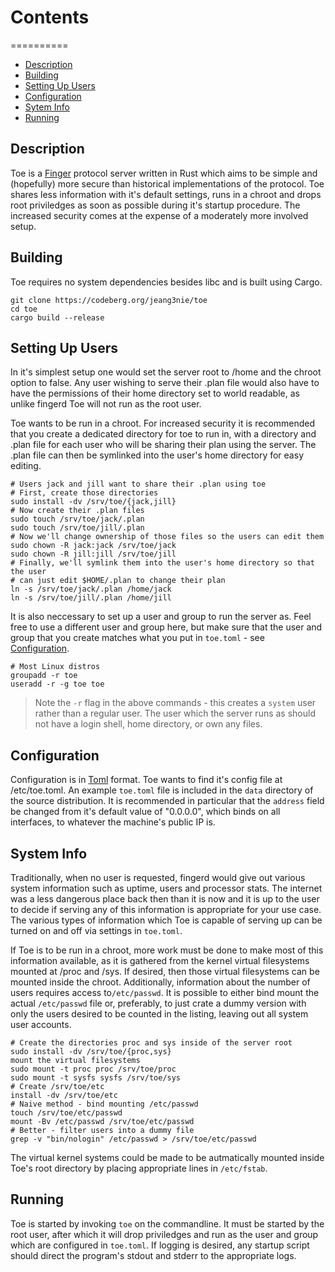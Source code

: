 # Contents
==========
* [Description](#description)
* [Building](#building)
* [Setting Up Users](#setting_up_users)
* [Configuration](#configuration)
* [Sytem Info](#sytem_info)
* [Running](#running)

## Description
Toe is a [Finger](https://datatracker.ietf.org/doc/html/rfc742) protocol server
written in Rust which aims to be simple and (hopefully) more secure than
historical implementations of the protocol. Toe shares less information with
it's default settings, runs in a chroot and drops root priviledges as soon as
possible during it's startup procedure. The increased security comes at the
expense of a moderately more involved setup.

## Building
Toe requires no system dependencies besides libc and is built using Cargo.
```Sh
git clone https://codeberg.org/jeang3nie/toe
cd toe
cargo build --release
```
## Setting Up Users
In it's simplest setup one would set the server root to /home and the chroot
option to false. Any user wishing to serve their .plan file would also have to
have the permissions of their home directory set to world readable, as unlike
fingerd Toe will not run as the root user.

Toe wants to be run in a chroot. For increased security it is recommended that
you create a dedicated directory for toe to run in, with a directory and .plan
file for each user who will be sharing their plan using the server. The .plan
file can then be symlinked into the user's home directory for easy editing.
```Sh
# Users jack and jill want to share their .plan using toe
# First, create those directories
sudo install -dv /srv/toe/{jack,jill}
# Now create their .plan files
sudo touch /srv/toe/jack/.plan
sudo touch /srv/toe/jill/.plan
# Now we'll change ownership of those files so the users can edit them
sudo chown -R jack:jack /srv/toe/jack
sudo chown -R jill:jill /srv/toe/jill
# Finally, we'll symlink them into the user's home directory so that the user
# can just edit $HOME/.plan to change their plan
ln -s /srv/toe/jack/.plan /home/jack
ln -s /srv/toe/jill/.plan /home/jill
```
It is also neccessary to set up a user and group to run the server as. Feel free
to use a different user and group here, but make sure that the user and group
that you create matches what you put in `toe.toml` - see
[Configuration](#configuration).
```Sh
# Most Linux distros
groupadd -r toe
useradd -r -g toe toe
```
> Note the `-r` flag in the above commands - this creates a `system` user rather
> than a regular user. The user which the server runs as should not have a login
> shell, home directory, or own any files.
## Configuration
Configuration is in [Toml](https://toml.io/en/) format. Toe wants to find it's
config file at /etc/toe.toml. An example `toe.toml` file is included in the
`data` directory of the source distribution. It is recommended in particular
that the `address` field be changed from it's default value of "0.0.0.0", which
binds on all interfaces, to whatever the machine's public IP is.
## System Info
Traditionally, when no user is requested, fingerd would give out various system
information such as uptime, users and processor stats. The internet was a less
dangerous place back then than it is now and it is up to the user to decide if
serving any of this information is appropriate for your use case. The various
types of information which Toe is capable of serving up can be turned on and off
via settings in `toe.toml`.

If Toe is to be run in a chroot, more work must be done to make most of this
information available, as it is gathered from the kernel virtual filesystems
mounted at /proc and /sys. If desired, then those virtual filesystems can be
mounted inside the chroot. Additionally, information about the number of users
requires access to`/etc/passwd`. It is possible to either bind mount the actual
`/etc/passwd` file or, preferably, to just crate a dummy version with only the
users desired to be counted in the listing, leaving out all system user accounts.
```Sh
# Create the directories proc and sys inside of the server root
sudo install -dv /srv/toe/{proc,sys}
mount the virtual filesystems
sudo mount -t proc proc /srv/toe/proc
sudo mount -t sysfs sysfs /srv/toe/sys
# Create /srv/toe/etc
install -dv /srv/toe/etc
# Naive method - bind mounting /etc/passwd
touch /srv/toe/etc/passwd
mount -Bv /etc/passwd /srv/toe/etc/passwd
# Better - filter users into a dummy file
grep -v "bin/nologin" /etc/passwd > /srv/toe/etc/passwd
```
The virtual kernel systems could be made to be autmatically mounted inside Toe's
root directory by placing appropriate lines in `/etc/fstab`.
## Running
Toe is started by invoking `toe` on the commandline. It must be started by the
root user, after which it will drop priviledges and run as the user and group
which are configured in `toe.toml`. If logging is desired, any startup script
should direct the program's stdout and stderr to the appropriate logs.
